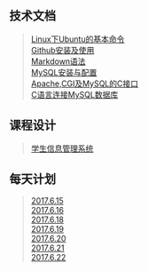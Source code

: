 ## 技术文档
>[Linux下Ubuntu的基本命令](./Linux下Ubuntu的基本命令.md)  
>[Github安装及使用](./Github安装及使用.md)  
>[Markdown语法](./Markdowm语法.md)  
>[MySQL安装与配置](./MySQL安装与配置.md)    
>[Apache,CGI及MySQL的C接口](./Apache,CGI及MySQL的C接口.md)     
>[C语言连接MySQL数据库](./C语言连接MySQL数据库.md)

## 课程设计
>[学生信息管理系统](/stu.md)

## 每天计划
>[2017.6.15](./2017.6.15.md)  
>[2017.6.16](./2017.6.16.md)  
>[2017.6.18](./2017.6.18.md)  
>[2017.6.19](./2017.6.19.md)    
>[2017.6.20](./2017.6.20.md)    
>[2017.6.21](./2017.6.21.md)   
>[2017.6.22](./log/2017.6.22.md)
